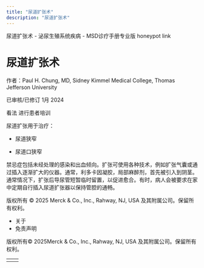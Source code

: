 ```yaml
---
title: "尿道扩张术"
description: "尿道扩张术"
---
```


﻿尿道扩张术 \- 泌尿生殖系统疾病 \- MSD诊疗手册专业版 honeypot link

# 尿道扩张术

作者：Paul H. Chung, MD, Sidney Kimmel Medical College, Thomas Jefferson University

已审核/已修订 1月 2024

看法 进行患者培训

尿道扩张用于治疗：

- 尿道狭窄

- 尿道口狭窄


禁忌症包括未经处理的感染和出血倾向。扩张可使用各种技术，例如扩张气囊或通过插入逐渐扩大的仪器。通常，利多卡因凝胶，局部麻醉剂，首先被引入到阴茎。通常情况下，扩张后导尿管短暂临时留置，以促进愈合。有时，病人会被要求在家中定期自行插入尿道扩张器以保持管腔的通畅。



版权所有 © 2025
Merck & Co., Inc., Rahway, NJ, USA 及其附属公司。保留所有权利。

- 关于
- 免责声明

版权所有© 2025Merck & Co., Inc., Rahway, NJ, USA 及其附属公司。保留所有权利。

|     |     |
| --- | --- |
|  |  |